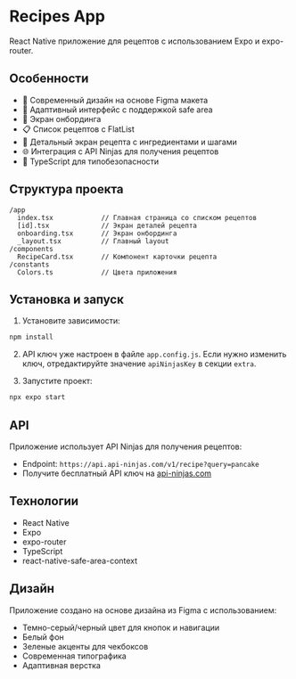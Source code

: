 # Recipes App

React Native приложение для рецептов с использованием Expo и expo-router.

## Особенности

- 🎨 Современный дизайн на основе Figma макета
- 📱 Адаптивный интерфейс с поддержкой safe area
- 🔄 Экран онбординга
- 📋 Список рецептов с FlatList
- 🍳 Детальный экран рецепта с ингредиентами и шагами
- 🌐 Интеграция с API Ninjas для получения рецептов
- 🎯 TypeScript для типобезопасности

## Структура проекта

```
/app
  index.tsx            // Главная страница со списком рецептов
  [id].tsx             // Экран деталей рецепта
  onboarding.tsx       // Экран онбординга
  _layout.tsx          // Главный layout
/components
  RecipeCard.tsx       // Компонент карточки рецепта
/constants
  Colors.ts            // Цвета приложения
```

## Установка и запуск

1. Установите зависимости:
```bash
npm install
```

2. API ключ уже настроен в файле `app.config.js`. Если нужно изменить ключ, отредактируйте значение `apiNinjasKey` в секции `extra`.

3. Запустите проект:
```bash
npx expo start
```

## API

Приложение использует API Ninjas для получения рецептов:
- Endpoint: `https://api.api-ninjas.com/v1/recipe?query=pancake`
- Получите бесплатный API ключ на [api-ninjas.com](https://api-ninjas.com)

## Технологии

- React Native
- Expo
- expo-router
- TypeScript
- react-native-safe-area-context

## Дизайн

Приложение создано на основе дизайна из Figma с использованием:
- Темно-серый/черный цвет для кнопок и навигации
- Белый фон
- Зеленые акценты для чекбоксов
- Современная типографика
- Адаптивная верстка 